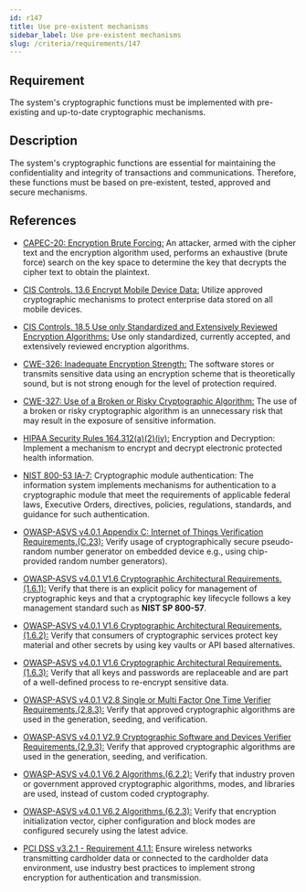 ```yaml
---
id: r147
title: Use pre-existent mechanisms
sidebar_label: Use pre-existent mechanisms
slug: /criteria/requirements/147
---
```


## Requirement

The system's cryptographic functions
must be implemented with pre-existing
and up-to-date cryptographic mechanisms.

## Description

The system's cryptographic functions
are essential for maintaining
the confidentiality and integrity
of transactions and communications.
Therefore,
these functions must be based
on pre-existent, tested, approved
and secure mechanisms.

## References

- [CAPEC-20: Encryption Brute Forcing:](http://capec.mitre.org/data/definitions/20.html)
  An attacker,
  armed with the cipher text
  and the encryption algorithm used,
  performs an exhaustive (brute force) search
  on the key space
  to determine the key
  that decrypts the cipher text
  to obtain the plaintext.

- [CIS Controls. 13.6 Encrypt Mobile Device Data:](https://www.cisecurity.org/controls/)
  Utilize approved cryptographic mechanisms
  to protect enterprise data stored
  on all mobile devices.

- [CIS Controls. 18.5 Use only Standardized and Extensively Reviewed Encryption Algorithms:](https://www.cisecurity.org/controls/)
  Use only standardized,
  currently accepted,
  and extensively reviewed encryption algorithms.

- [CWE-326: Inadequate Encryption Strength:](https://cwe.mitre.org/data/definitions/326.html)
  The software stores
  or transmits sensitive data using
  an encryption scheme
  that is theoretically sound,
  but is not strong enough
  for the level of protection required.

- [CWE-327: Use of a Broken or Risky Cryptographic Algorithm:](https://cwe.mitre.org/data/definitions/327.html)
  The use of a broken
  or risky cryptographic algorithm
  is an unnecessary risk
  that may result in the exposure
  of sensitive information.

- [HIPAA Security Rules 164.312(a)(2)(iv):](https://www.law.cornell.edu/cfr/text/45/164.312)
  Encryption and Decryption:
  Implement a mechanism to encrypt
  and decrypt electronic protected health information.

- [NIST 800-53 IA-7:](https://nvd.nist.gov/800-53/Rev4/control/IA-7)
  Cryptographic module authentication:
  The information system implements
  mechanisms for authentication
  to a cryptographic module
  that meet the requirements
  of applicable federal laws,
  Executive Orders, directives, policies,
  regulations, standards,
  and guidance for such authentication.

- [OWASP-ASVS v4.0.1 Appendix C: Internet of Things Verification Requirements.(C.23):](https://owasp.org/www-pdf-archive/OWASP_Application_Security_Verification_Standard_4.0-en.pdf)
  Verify usage of cryptographically secure
  pseudo-random number generator
  on embedded device
  e.g., using chip-provided random number generators).

- [OWASP-ASVS v4.0.1 V1.6 Cryptographic Architectural Requirements.(1.6.1):](https://owasp.org/www-pdf-archive/OWASP_Application_Security_Verification_Standard_4.0-en.pdf)
  Verify that there is an explicit policy
  for management of cryptographic keys
  and that a cryptographic key lifecycle follows
  a key management standard
  such as **NIST SP 800-57**.

- [OWASP-ASVS v4.0.1 V1.6 Cryptographic Architectural Requirements.(1.6.2):](https://owasp.org/www-pdf-archive/OWASP_Application_Security_Verification_Standard_4.0-en.pdf)
  Verify that consumers of cryptographic services
  protect key material
  and other secrets
  by using key vaults
  or API based alternatives.

- [OWASP-ASVS v4.0.1 V1.6 Cryptographic Architectural Requirements.(1.6.3):](https://owasp.org/www-pdf-archive/OWASP_Application_Security_Verification_Standard_4.0-en.pdf)
  Verify that all keys and passwords
  are replaceable and are part of
  a well-defined process
  to re-encrypt sensitive data.

- [OWASP-ASVS v4.0.1 V2.8 Single or Multi Factor One Time Verifier Requirements.(2.8.3):](https://owasp.org/www-pdf-archive/OWASP_Application_Security_Verification_Standard_4.0-en.pdf)
  Verify that approved cryptographic algorithms
  are used in the generation,
  seeding, and verification.

- [OWASP-ASVS v4.0.1 V2.9 Cryptographic Software and Devices Verifier Requirements.(2.9.3):](https://owasp.org/www-pdf-archive/OWASP_Application_Security_Verification_Standard_4.0-en.pdf)
  Verify that approved cryptographic algorithms
  are used in the generation,
  seeding, and verification.

- [OWASP-ASVS v4.0.1 V6.2 Algorithms.(6.2.2):](https://owasp.org/www-pdf-archive/OWASP_Application_Security_Verification_Standard_4.0-en.pdf)
  Verify that industry proven
  or government approved cryptographic algorithms,
  modes, and libraries are used,
  instead of custom coded cryptography.

- [OWASP-ASVS v4.0.1 V6.2 Algorithms.(6.2.3):](https://owasp.org/www-pdf-archive/OWASP_Application_Security_Verification_Standard_4.0-en.pdf)
  Verify that encryption initialization vector,
  cipher configuration and block modes
  are configured securely using the latest advice.

- [PCI DSS v3.2.1 - Requirement 4.1.1:](https://www.pcisecuritystandards.org/documents/PCI_DSS_v3-2-1.pdf)
  Ensure wireless networks
  transmitting cardholder data
  or connected to the cardholder data environment,
  use industry best practices
  to implement strong encryption
  for authentication and transmission.
